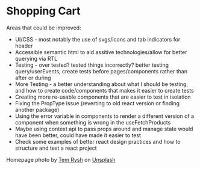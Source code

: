 # Shopping Cart

Areas that could be improved:

- UI/CSS - most notably the use of svgs/icons and tab indicators for header
- Accessible semantic html to aid assitive technologies/allow for better querying via RTL
- Testing - over tested? tested things incorrectly? better testing query/userEvents, create tests before pages/components rather than after or during
- More Testing - a better understanding about what I should be testing, and how to create code/components that makes it easier to create tests
- Creating more re-usable components that are easier to test in isolation
- Fixing the PropType issue (reverting to old react version or finding another package)
- Using the error variable in components to render a different version of a component when something is wrong in the useFetchProducts
- Maybe using context api to pass props around and manage state would have been better, could have made it easier to test
- Check some examples of better react design practices and how to structure and test a react project

Homepage photo by <a href="https://unsplash.com/@tem_rysh?utm_content=creditCopyText&utm_medium=referral&utm_source=unsplash">Tem Rysh</a> on <a href="https://unsplash.com/photos/black-trike-parked-near-soter-F6-U5fGAOik?utm_content=creditCopyText&utm_medium=referral&utm_source=unsplash">Unsplash</a>
